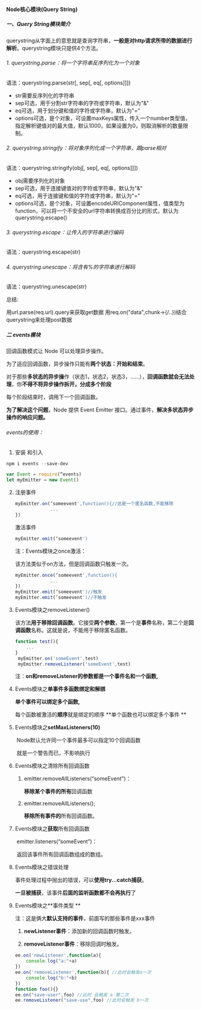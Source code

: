 #### Node核心模块(Query String)
##### 一、Query String模块简介
querystring从字面上的意思就是查询字符串，**一般是对http请求所带的数据进行解析**。querystring模块只提供4个方法。

###### 1. querystring.parse：将一个字符串反序列化为一个对象
语法：querystring.parse(str[, sep[, eq[, options]]])
- str需要反序列化的字符串
- sep可选，用于分割str字符串的字符或字符串，默认为"&"
- eq可选，用于划分键和值的字符或字符串，默认为"="
- options可选，是个对象，可设置maxKeys属性，传入一个number类型值，指定解析键值对的最大值，默认1000，如果设置为0，则取消解析的数量限制。
###### 2. querystring.stringify：将对象序列化成一个字符串，跟parse相对
语法：querystring.stringify(obj[, sep[, eq[, options]]])
- obj需要序列化的对象
- sep可选，用于连接键值对的字符或字符串，默认为"&"
- eq可选，用于连接键和值的字符或字符串，默认为"="
- options可选，是个对象，可设置encodeURIComponent属性，值类型为function，可以将一个不安全的url字符串转换成百分比的形式，默认为querystring.escape()
###### 3. querystring.escape：让传入的字符串进行编码
语法：querystring.escape(str)
###### 4. querystring.unescape：将含有%的字符串进行解码
语法：querystring.unescape(str)

总结:

用url.parse(req.url).query来获取get数据 用req.on("data",chunk->{/..})结合querystring来处理post数据

##### 二 events模块

回调函数模式让 Node 可以处理异步操作。

为了适应回调函数，异步操作只能有**两个状态：开始和结束**。

对于那些**多状态的异步操**作（状态1，状态2，状态3，……），**回调函数就会无法处理**，你**不得不将异步操作拆开，分成多个阶段**

每个阶段结束时，调用下一个回调函数。

**为了解决这个问题**，Node 提供 Event Emitter 接口。通过事件，**解决多状态异步操作的响应问题。**

###### events的使用：

1. 安装 和引入

~~~js
npm i events --save-dev
~~~

~~~js
var Event = require(“events)
let myEmitter = new Event()
~~~

2. 注册事件

   ~~~js
   myEmitter.on(‘someevent',function(){//这是一个匿名函数,不能移除
                ...
   })
   ~~~

   激活事件

   ~~~js
   myEmitter.emit(‘someevent')
   ~~~

   注：Events模块之once激活：

   该方法类似于on方法，但是回调函数只触发一次。

   ~~~js
   myEmitter.once(‘someevent',function(){
                ...
   })
   myEmitter.emit(‘someevent')//触发
   myEmitter.emit(‘someevent')//不触发
   ~~~

3. Events模块之removeListener()

   该方法**用于移除回调函数**。它接受**两个参数**，第一个是**事件**名称，第二个是**回调函数**名称。这就是说，不能用于移除匿名函数。

   ~~~js
   function test(){
       ...
   }
    myEmitter.on('someEvent',test)
    myEmitter.removeListener('someEvent',test)
   ~~~

   注：**on和removeListener的参数都是一个事件名和一个函数,** 

4. Events模块之**单事件多函数绑定和解绑**

   **单个事件可以绑定多个函数,** 

   每个函数被激活的**顺序**就是绑定的顺序
   **单个函数也可以绑定多个事件 **

5. Events模块之**setMaxListeners(10)**

   ​	Node默认允许同一个事件最多可以指定10个回调函数

   ​	就是一个警告而已，不影响执行

6. Events模块之清除所有回调函数

   1. emitter.removeAllListeners(“someEvent")：

      **移除某个事件的所有**回调函数

   2. emitter.removeAllListeners();

      **移除所有事件的**所有回调函数。

7. Events模块之**获取**所有回调函数

   ​	emitter.listeners(“someEvent”)：

   ​	返回该事件所有回调函数组成的数组。

8. Events模块之错误处理

   ​	事件处理过程中抛出的错误，可以**使用try...catch捕获**。

   ​	**一旦被捕获**，该事件**后面的监听函数都不会再执行**了

9. Events模块之**事件类型 **

   注：这是俩大**默认支持的事件**，前面写的那些事件是xxx事件

   1. **newListener事件**：添加新的回调函数时触发。

   2. **removeListener事件**：移除回调时触发。

   ~~~js
   ee.on('newListener',function(a){
       console.log("a:"+a)
   })
   ee.on('removeListener',function(b){ //此时会触发a一次
       console.log("b:"+b)
   })
   function foo(){}
   ee.on("save-user",foo) //此时 会触发 a 第二次
   ee.removeListener("save-use",foo) //此时会触发 b一次
   ~~~

   